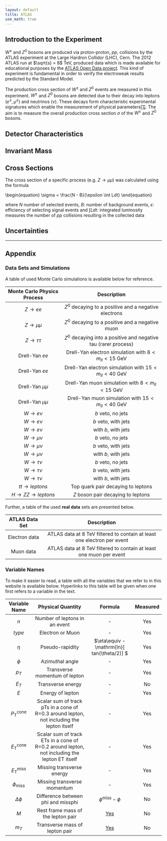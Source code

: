 ```yaml
---
layout: default
title: ATLAS
use_math: true
---
```



## Introduction to the Experiment

$W^{\pm}$ and $Z^0$ bosons are produced via proton-proton, $pp$, collisions by the ATLAS experiment at the Large Hardron Collidor (LHC), Cern. The 2012 ATLAS run at $\sqrt{s} = 8$ TeV, produced data which is made available for educational purposes by the [ATLAS Open Data project](https://cheatham1.gitbooks.io/openatlasdatatools/content/). This kind of experiment is fundamental in order to verify the electroweak results predicted by the Standard Model. 

The production cross section of $W^{\pm}$ and $Z^0$ events are measured in this experiment. $W^{\pm}$ and $Z^0$ bosons are detected due to their decay into leptons ($e^{\pm}, \mu^{\pm}$) and neutrinos ($\nu$). These decays form characteristic experimental signatures which enable the measurement of physical parameters[[1]](https://arxiv.org/pdf/hep-ph/0412146.pdf). The aim is to measure the overall production cross section $\sigma$ of the $W^{\pm}$ and $Z^0$ bosons. 


## Detector Characteristics


## Invariant Mass


## Cross Sections

The cross section of a specific process (e.g. $Z\rightarrow \mu\mu$) was calculated using the formula

\begin{equation}
	\sigma = \frac{N - B}{\epsilon \int Ldt}
\end{equation}

where $N$ number of selected events,
      $B$: number of background events,
      $\epsilon$: efficiency of selecting signal events
      and 
      $\int Ldt$: integrated luminosity measures the number of $pp$ collisions resulting in the collected data

## Uncertainties

---
## Appendix

### Data Sets and Simulations

A table of used Monte Carlo simulations is available below for reference.

|      Monte Carlo Physics Process     |                           Description                           |
|:------------------------------------:|:---------------------------------------------------------------:|
|           $Z\rightarrow ee$          |      $Z^0$ decaying to a positive and a negative electrons      |
|         $Z\rightarrow \mu\mu$        |         $Z^0$ decaying to a positive and a negative muon        |
|        $Z\rightarrow \tau\tau$       | $Z^0$ decaying into a positive and negative tau (rarer process) |
|            Drell-Yan $ee$            |       Drell-Yan electron simulation with $8<m_{ll}<15$ GeV      |
|            Drell-Yan $ee$            |      Drell-Yan electron simulation with $15<m_{ll}<40$ GeV      |
|          Drell-Yan $\mu\mu$          |         Drell-Yan muon simulation with $8<m_{ll}<15$ GeV        |
|          Drell-Yan $\mu\mu$          |        Drell-Yan muon simulation with $15<m_{ll}<40$ GeV        |
|          $W\rightarrow e\nu$         |                        $b$ veto, no jets                        |
|          $W\rightarrow e\nu$         |                       $b$ veto, with jets                       |
|          $W\rightarrow e\nu$         |                       with $b$, with jets                       |
|         $W\rightarrow \mu\nu$        |                        $b$ veto, no jets                        |
|         $W\rightarrow \mu\nu$        |                       $b$ veto, with jets                       |
|         $W\rightarrow \mu\nu$        |                       with $b$, with jets                       |
|        $W\rightarrow \tau\nu$        |                        $b$ veto, no jets                        |
|        $W\rightarrow \tau\nu$        |                       $b$ veto, with jets                       |
|        $W\rightarrow \tau\nu$        |                       with $b$, with jets                       |
|        $tt\rightarrow leptons$       |                Top quark pair decaying to leptons               |
| $H\rightarrow ZZ\rightarrow leptons$ |                $Z$ boson pair decaying to leptons               |

Further, a table of the used **real data** sets are presented below.


| ATLAS Data Set |                               Description                               |
|:--------------:|:-----------------------------------------------------------------------:|
|  Electron data | ATLAS data at 8 TeV filtered to contain at least one electron per event |
|    Muon data   |   ATLAS data at 8 TeV filtered to contain at least one muon per event   |


### Variable Names

To make it easier to read, a table with all the variables that we refer to in this website is available below. Hyperlinks to this table will be given when one first refers to a variable in the text.

| Variable Name |                                       Physical Quantity                                       | Formula | Measured |
|:-------------:|:---------------------------------------------------------------------------------------------:|:-------:|:--------:|
|       $n$       |                                 Number of leptons in an event                                 |    -    |    Yes   |
|      $type$     |                                        Electron or Muon                                       |    -    |    Yes   |
|      $\eta$      |                                        Pseudo-rapidity                                        |   $\eta\equiv -\mathrm{ln}\[ tan\(\theta/2\)\] $   |    Yes   |
|      $\phi$      |                                        Azimuthal angle                                        |    -    |    Yes   |
|       $p_T$      |                                 Transverse momentum of lepton                                 |    -    |    Yes   |
|       $E_T$      |                                       Transverse energy                                       |    -    |    No    |
|       $E$       |                                        Energy of lepton                                       |    -    |    Yes   |
|     $P_\mathrm{T}^\mathrm{cone}$    |  Scalar sum of track pTs in a  cone of R=0.3 around lepton, not including the lepton itself |    -    |    Yes   |
|     $E_\mathrm{T}^\mathrm{cone}$    | Scalar sum of track ETs in a cone of R=0.2 around lepton, not including the lepton ET itself |    -    |    Yes   |
|     $E_\mathrm{T}^\mathrm{miss}$    |                                   Missing transverse energy                                   |    -    |    Yes   |
|    $\phi_\mathrm{miss}$    |                                  Missing transverse momentum                                  |    -    |    Yes   |
|     $\Delta\phi$    |                               Difference between phi and missphi                              |   $\phi^\mathrm{miss}-\phi$   |    No    |
|       $M$       |                               Rest frame mass of the lepton pair                              |   [Yes](Zmumu.md#theory)   |    No    |
|       $m_T$      |                                 Transverse mass of lepton pair                                |   [Yes](Wmunu#theory)   |    No    |
